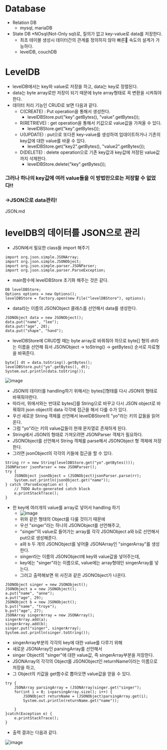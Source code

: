 # Database
* Relation DB
    * mysql, mariaDB
* State DB 
    *NOsql(Not-Only sql)로, 질의가 없고 key-value로 data를 저장한다.
    * 최초 테이블 생성시 데이터간의 관계를 정의하지 않아 빠른 속도의 설계가 가능하다.
    * levelDB, couchDB

# LevelDB
* levelDB에서는 key와 value로 저장을 하고, data는 key로 정렬된다.
* data는 byte array로만 저장이 되기 때문에 byte array형태로 꼭 변환을 시켜줘야 한다.
* 데이터 처리 기능인 CRUD로 보면 다음과 같다.
    * C(CREATE) : Put operation을 통해서 생성한다.
        * levelDBStore.put("key".getBytes(), "value".getBytes());
    * R(RETRIEVE) : get operation을 통해서 키값으로 value값을 가져올 수 있다.
        * levelDBStore.get("key".getBytes());
    * U(UPDATE) : put으로 또다른 key-value를 생성하여 업데이트하거나 기존의 key값에 대한 value를 바꿀 수 있다.
        * levelDBStore.get("key2".getBytes(), "value2".getBytes());
    * D(DELETE) : delete operation으로 기존 key값과 key값에 저장된 value값까지 삭제한다.
        * levelDBStore.delete("key".getBytes());

### 그러나 하나의 key값에 여러 value들을 이 방법만으로는 저장할 수 없었다!!
### ->JSON으로 data관리!
JSON.md

# levelDB의 데이터를 JSON으로 관리

* JSON에서 필요한 class들 import 해주기
~~~
import org.json.simple.JSONArray;
import org.json.simple.JSONObject;
import org.json.simple.parser.JSONParser;
import org.json.simple.parser.ParseException;
~~~

* main함수에 levelDBStore 초기화 해주는 것은 같다.
~~~
DB levelDBStore;
Options options = new Options();
levelDBStore = factory.open(new File("levelDBStore"), options);
~~~

* data라는 이름의 JSONObject 클래스를 선언해서 data를 생성한다.
~~~
JSONObject data = new JSONObject();
data.put("name", "lee");
data.put("age", 28);
data.put("shape", "hand");
~~~

* levelDBStore에 CRUD할 때는 byte array로 바꿔줘야 하므로 byte[] 형의 dt라는 이름을 선언해 줘서 JSONObject -> toString() -> getBytes() 순서로 자료형을 바꿔준다.
~~~
byte[] dt = data.toString().getBytes();
levelDBStore.put("yo".getBytes(), dt);
System.out.println(data.toString());
~~~
![image](https://user-images.githubusercontent.com/32332719/56120819-e81f7c00-5fa9-11e9-8332-5de14c0da60f.png)


* JSON의 데이터를 handling하기 위해서는 bytes[]형태를 다시 JSON의 형태로 바꿔줘야한다.
* 따라서, 위에서와는 반대로 bytes[]를 String으로 바꾸고 다시 JSON object로 바꿔줘야 json object의 data 각각에 접근을 해서 다룰 수가 있다.
* 우선 새로운 String 객체를 선언해서 levelDBStore의 "yo"라는 키의 값들을 읽어온다.
* 그럼 "yo"라는 키의 value값들이 현재 문자열로 존재하게 된다.
* String에서 JSON의 형태로 가져오려면 JSONParser 객체가 필요하다.
* JSONObject를 선언해서 String 객체를 parse해서 JSONObject 형 객체에 저장한다.
* 그러면 jsonObject의 각각의 키들에 접근을 할 수 있다.
~~~
String rr = new String(levelDBStore.get("yo".getBytes()));		
JSONParser jsonParser = new JSONParser();
try {
	JSONObject jsonObject = (JSONObject)jsonParser.parse(rr);
	System.out.println(jsonObject.get("name"));
} catch (ParseException e) {
	// TODO Auto-generated catch block
	e.printStackTrace();
}
~~~

* 한 key에 여러개의 value를 array로 넣어서 handling 하기
    * ![image](https://user-images.githubusercontent.com/32332719/56140026-051d7480-5fd5-11e9-963f-2a4e78c1f9ca.png)
    * 위와 같은 형태의 Object를 다룰 것이기 때문에
    * 우선 "singer"라는 하나의 JSONObject를 선언해주고,
    * "singer"의 value로 들어가는 array를 각각 JSONObject a와 b로 선언해서 put으로 생성해준다.
    * a와 b 두 개의 JSONObject를 넣어줄 JSONArray인 "singerArray"를 생성한다.
    * singer라는 이름의 JSONObject에 key와 value값을 넣어주는데,
    * key에는 "singer"라는 이름으로, value에는 array형태인 singerArray를 넣는다. 
    * 그러고 출력해보면 위 사진과 같은 JSONObject가 나온다.
~~~
JSONObject singer = new JSONObject();
JSONObject a = new JSONObject();
a.put("name", "anne");
a.put("age", 29);
JSONObject b = new JSONObject();
b.put("name", "troye");
b.put("age", 27);
JSONArray singerArray = new JSONArray();
singerArray.add(a);
singerArray.add(b);
singer.put("singer", singerArray);
System.out.println(singer.toString());
~~~

* singerArray부분의 각각의 key에 대한 value를 다루기 위해 
* 새로운 JSONArray인 parsingArray를 선언해서 
* singer Object의 "singer"에 대한 value값, 즉 singerArray부분을 저장한다.
* JSONArray의 각각의 Object를 JSONObject인 returnName이라는 이름으로 저장을 하고,
* 그 Object의 키값을 get함수로 뽑아오면 value값을 얻을 수 있다.
~~~
try {
	JSONArray parsingArray = (JSONArray)singer.get("singer");
	for(int i = 0; i<parsingArray.size(); i++) {
		JSONObject returnName = (JSONObject)parsingArray.get(i);
		System.out.println(returnName.get("name"));
				
	}
}catch(Exception e) {
	e.printStackTrace();
}
~~~
* 출력 결과는 다음과 같다.

![image](https://user-images.githubusercontent.com/32332719/56141159-3b5bf380-5fd7-11e9-903d-da1ab2f854ac.png)
